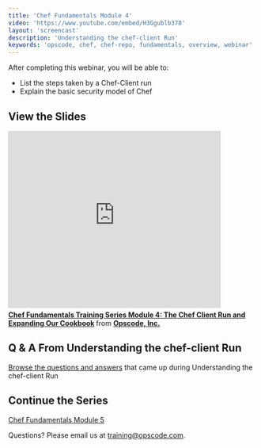 ```yaml
---
title: 'Chef Fundamentals Module 4'
video: 'https://www.youtube.com/embed/H3Ggublb378'
layout: 'screencast'
description: 'Understanding the chef-client Run'
keywords: 'opscode, chef, chef-repo, fundamentals, overview, webinar'
---
```


After completing this webinar, you will be able to:

- List the steps taken by a Chef-Client run
- Explain the basic security model of Chef

## View the Slides

<iframe src="http://www.slideshare.net/slideshow/embed_code/28131918" width="427" height="356" frameborder="0" marginwidth="0" marginheight="0" scrolling="no" style="border:1px solid #CCC;border-width:1px 1px 0;margin-bottom:5px" allowfullscreen> </iframe> <div style="margin-bottom:5px"> <strong> <a href="https://www.slideshare.net/opscode/week-4-chef-client-run-and-expanding-our-cookbook" title="Chef Fundamentals Training Series Module 4: The Chef Client Run and Expanding Our Cookbook" target="_blank">Chef Fundamentals Training Series Module 4: The Chef Client Run and Expanding Our Cookbook</a> </strong> from <strong><a href="http://www.slideshare.net/opscode" target="_blank">Opscode, Inc.</a></strong> </div>

## Q & A From Understanding the chef-client Run

[Browse the questions and answers][fundi-week-4-qa] that came up during Understanding the chef-client Run

## Continue the Series

[Chef Fundamentals Module 5][fundi-week-5]

Questions? Please email us at [training@opscode.com][trainging-at-opscode-com].

[fundi-week-1]: /screencasts/fundi-webinar-week-1
[fundi-week-2]: /screencasts/fundi-webinar-week-2
[fundi-week-3]: /screencasts/fundi-webinar-week-3
[fundi-week-4]: /screencasts/fundi-webinar-week-4
[fundi-week-5]: /screencasts/fundi-webinar-week-5
[week-5-signup]: http://pages.opscode.com/20131114-chef-fundamentals-module-5.html
[fundi-week-4-qa]: http://pages.opscode.com/rs/opscode/images/chef-fundamentals-module4-qa.pdf
[trainging-at-opscode-com]: mailto:training@opscode.com
